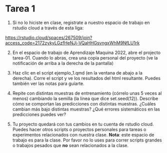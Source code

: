 # Tarea 1

1. Si no lo hiciste en clase, registrate a nuestro espacio de trabajo en rstudio cloud a través de esta liga:

https://rstudio.cloud/spaces/267509/join?access_code=2172zykyLGzfHeNJj-VQaHHGsvngxWhM9NfLU1rk


2. En el espacio de trabajo de Aprendizaje Maquina 2022, abre el projecto tarea-01. Cuando lo abras, crea una copia personal del proyecto (ve la notificación de arriba a la derecha de la pantalla)

3. Haz clic en el script ejemplo_1.qmd (en la ventana de abajo a la derecha). Corre el 
script y ve los resultados del html resultante. Puedes también ver las notas para guíarte.

4. Repite con distintas muestras de entrenamiento 
(córrelo unas 5 veces al menos) cambiando la
semilla (la línea que dice set.seed(12)). Describe cómo se comportan las predicciones con
distintas muestras. ¿Cuáles cambian más bajo distintas muestras? ¿Qué errores sistemáticos
en las predicciones puedes ver?

5. Tu proyecto quedará con tus cambios en tu cuenta de rstudio cloud. Puedes hacer
otros scripts o proyectos personales para tareas o experimentos relacionados con nuestra
clase. **Nota**: este espacio de trabajo es para la clase. Por favor no lo uses para
correr scripts grandes o trabajos pesados que **no** sean relacionados a la clase.
